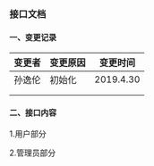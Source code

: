 ### 接口文档

#### 一、变更记录

| 变更者 | 变更原因 | 变更时间  |
| ------ | -------- | --------- |
| 孙逸伦 | 初始化   | 2019.4.30 |
|        |          |           |
|        |          |           |

#### 二、接口内容

1.用户部分

2.管理员部分